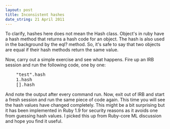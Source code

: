 ```yaml
---
layout: post
title: Inconsistent hashes
date_string: 21 April 2011
---
```


To clarify, hashes here does not mean the Hash class. Object's in ruby have a hash method that returns a hash code for an object. The hash is also used in the background by the eql? method. So, it's safe to say that two objects are equal if their hash methods return the same value.

Now, carry out a simple exercise and see what happens. Fire up an IRB session and run the following code, one by one:

<pre>
    "test".hash
    1.hash
    [].hash
</pre>

And note the output after every command run. Now, exit out of IRB and start a fresh session and run the same piece of code again. This time you will see the hash values have changed completely. This might be a bit surprising but it has been implemented in Ruby 1.9 for security reasons as it avoids one from guessing hash values. I picked this up from Ruby-core ML discussion and hope you find it useful.